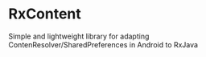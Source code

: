 # RxContent
Simple and lightweight library for adapting ContenResolver/SharedPreferences in Android to RxJava
